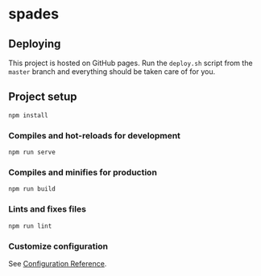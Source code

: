 # spades

## Deploying
This project is hosted on GitHub pages. Run the `deploy.sh` script from the `master` branch and everything should be taken care of for you.

## Project setup
```
npm install
```

### Compiles and hot-reloads for development
```
npm run serve
```

### Compiles and minifies for production
```
npm run build
```

### Lints and fixes files
```
npm run lint
```

### Customize configuration
See [Configuration Reference](https://cli.vuejs.org/config/).
